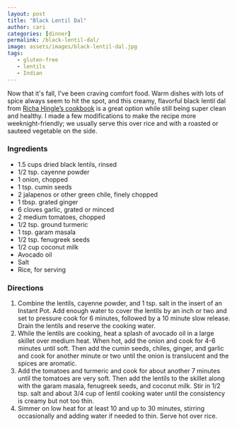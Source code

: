 ```yaml
---
layout: post
title: "Black Lentil Dal"
author: cari
categories: [dinner]
permalink: /black-lentil-dal/
image: assets/images/black-lentil-dal.jpg
tags:
   - gluten-free
   - lentils
   - Indian
---
```


Now that it's fall, I've been craving comfort food. Warm dishes with lots of spice always seem to hit the spot, and this creamy, flavorful black lentil dal from [Richa Hingle’s cookbook](https://www.veganricha.com/vegan-richas-indian-kitchen-cookbook) is a great option while still being super clean and healthy. I made a few modifications to make the recipe more weeknight-friendly; we usually serve this over rice and with a roasted or sauteed vegetable on the side.

<h3> Ingredients </h3>

- 1.5 cups dried black lentils, rinsed
- 1/2 tsp. cayenne powder
- 1 onion, chopped
- 1 tsp. cumin seeds
- 2 jalapenos or other green chile, finely chopped
- 1 tbsp. grated ginger
- 6 cloves garlic, grated or minced
- 2 medium tomatoes, chopped
- 1/2 tsp. ground turmeric
- 1 tsp. garam masala
- 1/2 tsp. fenugreek seeds
- 1/2 cup coconut milk
- Avocado oil
- Salt
- Rice, for serving

<h3> Directions </h3>

1. Combine the lentils, cayenne powder, and 1 tsp. salt in the insert of an Instant Pot. Add enough water to cover the lentils by an inch or two and set to pressure cook for 6 minutes, followed by a 10 minute slow release. Drain the lentils and reserve the cooking water.
2. While the lentils are cooking, heat a splash of avocado oil in a large skillet over medium heat. When hot, add the onion and cook for 4-6 minutes until soft. Then add the cumin seeds, chiles, ginger, and garlic and cook for another minute or two until the onion is translucent and the spices are aromatic.
3. Add the tomatoes and turmeric and cook for about another 7 minutes until the tomatoes are very soft. Then add the lentils to the skillet along with the garam masala, fenugreek seeds, and coconut milk. Stir in 1/2 tsp. salt and about 3/4 cup of lentil cooking water until the consistency is creamy but not too thin.
4. Simmer on low heat for at least 10 and up to 30 minutes, stirring occasionally and adding water if needed to thin. Serve hot over rice.